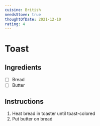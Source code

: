 ```yaml
---
cuisine: British
needsStove: true
thoughtOfDate: 2021-12-10
rating: 4
---
```


# Toast
## Ingredients 
- [ ] Bread
- [ ] Butter

## Instructions
1. Heat bread in toaster until toast-colored
2. Put butter on bread